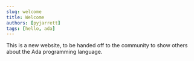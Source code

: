 ```yaml
---
slug: welcome
title: Welcome
authors: [pyjarrett]
tags: [hello, ada]
---
```


This is a new website, to be handed off to the community to show others about
the Ada programming language.
